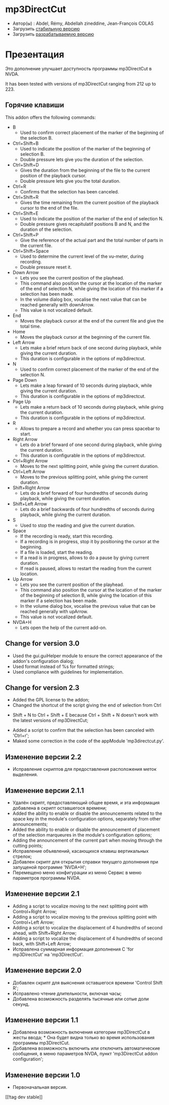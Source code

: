 # mp3DirectCut #

*	 Автор(ы) : Abdel, Rémy, Abdellah zineddine, Jean-François COLAS
*	 Загрузить [стабильную версию][1]
*	 Загрузить [разрабатываемую версию][2]

# Презентация #

Это дополнение улучшает доступность программы mp3DirectCut в NVDA.

It has been tested with versions of mp3DirectCut ranging from 212 up to 223.

## Горячие клавиши ##

This addon offers the following commands:

*	B
	*	Used to confirm correct placement of the marker of the beginning of the selection B.
*	Ctrl+Shift+B
	*	Used to indicate the position of the marker of the beginning of selection B.
	*	Double pressure lets give you the duration of the selection.
*	Ctrl+Shift+D
	*	Gives the duration from the beginning of the file to the current position of the playback cursor.
	*	Double pressure lets give you the total duration.
*	Ctrl+R
	*	Confirms that the selection has been canceled.
*	Ctrl+Shift+R
	*	Gives the time remaining from the current position of the playback cursor to the end of the file.
*	Ctrl+Shift+E
	*	Used to indicate the position of the marker of the end of selection N.
	*	Double pressure gives recapitulatif positions B and N, and the duration of the selection.
*	Ctrl+Shift+P
	*	Give the reference of the actual part and the total number of parts in the current file.
*	Ctrl+Shift+Space
	*	Used to determine the current level of the vu-meter, during recording.
	*	Double pressure reset it.
*	Down Arrow
	*	Lets you see the current position of the playhead.
	*	This command also position the cursor at the location of the marker of the end of selection N, while giving the location of this marker if a selection has been made.
	*	In the volume dialog box, vocalise the next value that can be reached generally with downArrow.
	*	This value is not vocalized default.
*	End
	*	Moves the playback cursor at the end of the current file and give the total time.
*	Home
	*	Moves the playback cursor at the beginning of the current file.
*	Left Arrow
	*	Lets make a brief return back of one second during playback, while giving the current duration.
	*	This duration is configurable in the options of mp3directcut.
*	N
	*	Used to confirm correct placement of the marker of the end of the selection N.
*	Page Down
	*	Lets make a leap forward of 10 seconds during playback, while giving the current duration.
	*	This duration is configurable in the options of mp3directcut.
*	Page Up
	*	Lets make a return back of 10 seconds during playback, while giving the current duration.
	*	This duration is configurable in the options of mp3directcut.
*	R
	*	Allows to prepare a record and whether you can press spacebar to start.
*	Right Arrow
	*	Lets do a brief forward of one second during playback, while giving the current duration.
	*	This duration is configurable in the options of mp3directcut.
*	Ctrl+Right Arrow
	*	Moves to the next splitting point, while giving the current duration.
*	Ctrl+Left Arrow
	*	Moves to the previous splitting point, while giving the current duration.
*	Shift+Right Arrow
	*	Lets do a brief forward of four hundredths of seconds during playback, while giving the current duration.
*	Shift+Left Arrow
	*	Lets do a brief backwards of four hundredths of seconds during playback, while giving the current duration. 
*	S
	*	Used to stop the reading and give the current duration.
*	Space
	*	If the recording is ready, start this recording.
	*	If a recording is in progress, stop it by positioning the cursor at the beginning.
	*	If a file is loaded, start the reading.
	*	If a read is in progress, allows to do a pause by giving current duration.
	*	If read is paused, allows to restart the reading from the current location.
*	Up Arrow
	*	Lets you see the current position of the playhead.
	*	This command also position the cursor at the location of the marker of the beginning of selection B, while giving the location of this marker if a selection has been made.
	*	In the volume dialog box, vocalise the previous value that can be reached generally with upArrow.
	*	This value is not vocalized default.
*	NVDA+H
	*	Lets open the help of the current add-on.

## Change for version 3.0 ##

*	 Used the gui.guiHelper module to ensure the correct appearance of the
   addon's configuration dialog;
*	 Used format instead of %s for formatted strings;
*	 Used compliance with guidelines for implementation.

## Change for version 2.3 ##

*	 Added the GPL license to the addon;
*	 Changed the shortcut of the script giving the end of selection from Ctrl
   + Shift + N to Ctrl + Shift + E because Ctrl + Shift + N doesn't work
   with the latest versions of mp3DirectCut;
*	 Added a script to confirm that the selection has been canceled with
   'Ctrl+r';
*	 Maked some correction in the code of the appModule 'mp3directcut.py'.

## Изменение версии 2.2 ##

*	 Исправление скриптов для предоставления расположения меток выделения.

## Изменение версии 2.1.1 ##

*	 Удалён скрипт, предоставляющий общее время, и эта информация добавлена в
   скрипт оставшегося времени;
*	 Added the ability to enable or disable the announcements related to the
   space key in the module's configuration options, separately from other
   announcements;
*	 Added the ability to enable or disable the announcement of placement of
   the selection marqueures in the module's configuration options;
*	 Adding the announcement of the current part when moving through the
   cutting points;
*	 Исправление объявлений, касающихся клавиш вертикальных стрелок;
*	 Добавлен скрипт для открытия справки текущего дополнения при запущеной
   программе 'NVDA+H';
*	 Перемещено меню конфигурации из меню Сервис в меню параметров программы
   NVDA.

## Изменение версии 2.1 ##

*	 Adding a script to vocalize moving to the next splitting point with
   Control+Right Arrow;
*	 Adding a script to vocalize moving to the previous splitting point with
   Control+Left Arrow;
*	 Adding a script to vocalize the displacement of 4 hundredths of second
   ahead, with Shift+Right Arrow;
*	 Adding a script to vocalize the displacement of 4 hundredths of second
   back, with Shift+Left Arrow;
*	 Исправлена суммарная информация дополнения  С 'for mp3DirectCut' на
   'mp3DirectCut'.

## Изменение версии 2.0 ##

*	 Добавлен скрипт для выяснения оставшегося времени 'Control Shift R';
*	 Исправлено чтение длительности, включая часы;
*	 Добавлена возможность разделять тысячные или сотые доли секунд.

## Изменение версии 1.1 ##

*	 Добавлена возможность включения категории mp3DirectCut в жесты ввода;
	*	 Она будет видна только во время использования программы mp3DirectCut.
*	 Добавлена возможность включить или отключить автоматические сообщения, в меню параметров NVDA, пункт 'mp3DirectCut addon configuration';

## Изменение версии 1.0 ##

*	 Первоначальная версия.

[[!tag dev stable]]

[1]: https://addons.nvda-project.org/files/get.php?file=mp3dc

[2]: https://addons.nvda-project.org/files/get.php?file=mp3dc-dev
